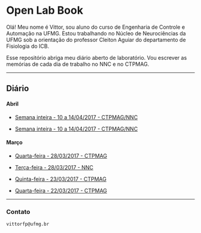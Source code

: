 # Open Lab Book

Olá! Meu nome é Vittor, sou aluno do curso de Engenharia de Controle e Automação na UFMG. Estou trabalhando no Núcleo de Neurociências da UFMG sob a orientação do professor Cleiton Aguiar do departamento de Fisiologia do ICB.

Esse repositório abriga meu diário aberto de laboratório. Vou escrever as memórias de cada dia de trabalho no NNC e no CTPMAG.
****

## Diário

#### Abril

* [Semana inteira - 10 a 14/04/2017 - CTPMAG/NNC](https://github.com/vittorfp/Open-Lab-Book/blob/master/notes/15to19-04-2017.md "oi")

* [Semana inteira - 10 a 14/04/2017 - CTPMAG/NNC](https://github.com/vittorfp/Open-Lab-Book/blob/master/notes/10to14-04-2017.md "oi")

#### Março

* [Quarta-feira - 28/03/2017 - CTPMAG](https://github.com/vittorfp/Open-Lab-Book/blob/master/notes/29-03-2017.md "oi")

* [Terça-feira - 28/03/2017 - NNC](https://github.com/vittorfp/Open-Lab-Book/blob/master/notes/28-03-2017.md "oi")

* [Quinta-feira - 23/03/2017 - CTPMAG](https://github.com/vittorfp/Open-Lab-Book/blob/master/notes/23-03-2017%20.md "oi")

* [Quarta-feira - 22/03/2017 - CTPMAG](https://github.com/vittorfp/Open-Lab-Book/blob/master/notes/22-03-2017.md "oi")


****

### Contato

	vittorfp@ufmg.br